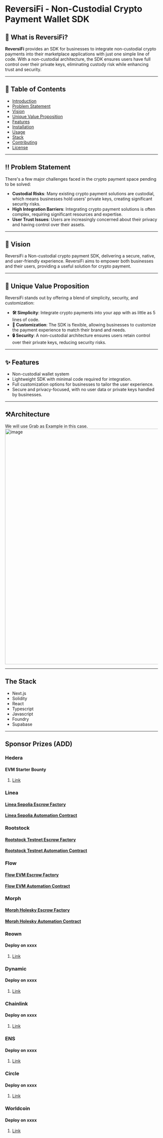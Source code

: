 # ReversiFi - Non-Custodial Crypto Payment Wallet SDK

## 👀 What is ReversiFi?

**ReversiFi** provides an SDK for businesses to integrate non-custodial crypto payments into their marketplace applications with just one simple line of code. With a non-custodial architecture, the SDK ensures users have full control over their private keys, eliminating custody risk while enhancing trust and security.

---

## 📜 Table of Contents
- [Introduction](#introduction)
- [Problem Statement](#problem-statement)
- [Vision](#vision)
- [Unique Value Proposition](#unique-value-proposition)
- [Features](#features)
- [Installation](#installation)
- [Usage](#usage)
- [Stack](#stack)
- [Contributing](#contributing)
- [License](#license)

---

## ‼️ Problem Statement

There's a few major challenges faced in the crypto payment space pending to be solved:

- **Custodial Risks**: Many existing crypto payment solutions are custodial, which means businesses hold users' private keys, creating significant security risks.
- **High Integration Barriers**: Integrating crypto payment solutions is often complex, requiring significant resources and expertise.
- **User Trust Issues**: Users are increasingly concerned about their privacy and having control over their assets.

---

## 🎯 Vision

ReversiFi a Non-custodial crypto payment SDK, delivering a secure, native, and user-friendly experience. ReversiFi aims to empower both businesses and their users, providing a useful solution for crypto payment.

---

## 🚨 Unique Value Proposition

ReversiFi stands out by offering a blend of simplicity, security, and customization:

- **🛠️ Simplicity**: Integrate crypto payments into your app with as little as 5 lines of code.
- **🎨 Customization**: The SDK is flexible, allowing businesses to customize the payment experience to match their brand and needs.
- **🔒 Security**: A non-custodial architecture ensures users retain control over their private keys, reducing security risks.

---

## ✨ Features

- Non-custodial wallet system
- Lightweight SDK with minimal code required for integration.
- Full customization options for businesses to tailor the user experience.
- Secure and privacy-focused, with no user data or private keys handled by businesses.

---

## ⚒️Architecture
We will use Grab as Example in this case. 
<img width="776" alt="image" src="https://github.com/user-attachments/assets/94b77ade-2ee7-49d5-80ec-b8803886eef8">


---

## The Stack

- Next.js
- Solidity
- React
- Typescript
- Javascript
- Foundry
- Supabase

---

## Sponsor Prizes (ADD)

### Hedera
#### EVM Starter Bounty
1. [Link](link)
### Linea
#### [Linea Sepolia Escrow Factory](https://sepolia.lineascan.build/address/0xcc46df1620Bb0Afb9cfaeDA385131C3e0ef293ab#code)
#### [Linea Sepolia Automation Contract](https://sepolia.lineascan.build/address/0x330dfC3dF587E6cA008f570cFACBaB0b1080206C#code)

### Rootstock
#### [Rootstock Testnet Escrow Factory](https://explorer.testnet.rootstock.io/address/0x0D998D2126B9cC4F2BD1b58F55548a617bDeC27b?__ctab=general)
#### [Rootstock Testnet Automation Contract](https://explorer.testnet.rootstock.io/address/0x163d4769A180b87B41cBddB4863CeB59b39EbD7D?__ctab=general)

### Flow
#### [Flow EVM Escrow Factory](https://evm-testnet.flowscan.io//address/0x15fb6e5c77edf75e341320a4c61abdb805b7291e?tab=contract)
#### [Flow EVM Automation Contract](https://evm-testnet.flowscan.io/address/0x15fb6e5c77EdF75E341320A4c61abdB805b7291e?tab=contract)

### Morph
#### [Morph Holesky Escrow Factory](https://explorer-api-holesky.morphl2.io/address/0x03ff4a691e5d09451d6e8a398d15f21a524765e7)
#### [Morph Holesky Automation Contract](https://explorer-api-holesky.morphl2.io/address/0x15fb6e5c77edf75e341320a4c61abdb805b7291e)

### Reown
#### Deploy on xxxx
1. [Link](link)

### Dynamic
#### Deploy on xxxx
1. [Link](link)

### Chainlink
#### Deploy on xxxx
1. [Link](link)

### ENS
#### Deploy on xxxx
1. [Link](link)

### Circle
#### Deploy on xxxx
1. [Link](link)

### Worldcoin
#### Deploy on xxxx
1. [Link](link)


